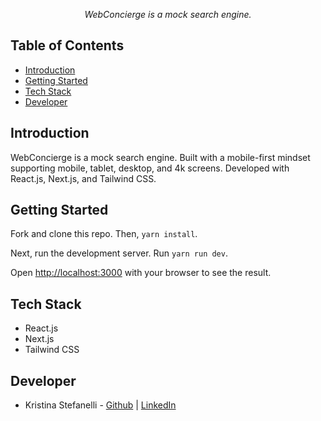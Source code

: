 <p align="center" style="font-style:italic">
WebConcierge is a mock search engine.
</p>

## Table of Contents

- [Introduction](#introduction)
- [Getting Started](#getting-started)
- [Tech Stack](#tech-stack)
- [Developer](#developer)

## Introduction

WebConcierge is a mock search engine. Built with a mobile-first mindset supporting mobile, tablet, desktop, and 4k screens. Developed with React.js, Next.js, and Tailwind CSS.
## Getting Started

Fork and clone this repo. Then, `yarn install`.

Next, run the development server. Run `yarn run dev`.

Open [http://localhost:3000](http://localhost:3000) with your browser to see the result.

## Tech Stack

- React.js
- Next.js
- Tailwind CSS

## Developer

- Kristina Stefanelli - [Github](https://github.com/kstefanelli) | [LinkedIn](https://www.linkedin.com/in/kristinastefanelli/)